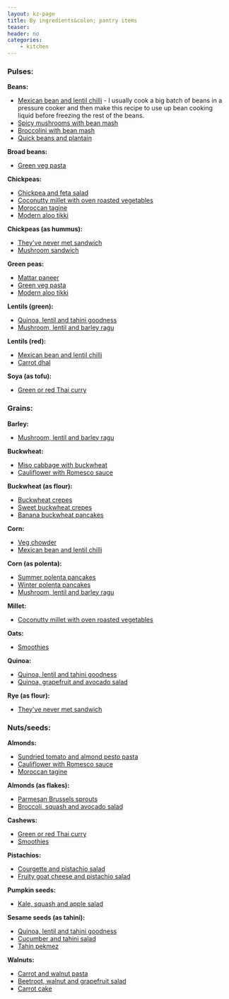 ```yaml
---
layout: kz-page
title: By ingredients&colon; pantry items
teaser: 
header: no
categories:
    - kitchen
---
```


### Pulses:

**Beans:**
* [Mexican bean and lentil chilli](/kitchen/bean-and-lentil-chilli/) - I usually cook a big batch of beans in a pressure cooker and then make this recipe to use up bean cooking liquid before freezing the rest of the beans.
* [Spicy mushrooms with bean mash](/kitchen/mushrooms-bean-mash/)
* [Broccolini with bean mash](/kitchen/broccolini-bean-mash/)
* [Quick beans and plantain](/kitchen/beans-and-plantain/)

**Broad beans:**
* [Green veg pasta](/kitchen/green-veg-pasta/)

**Chickpeas:**
* [Chickpea and feta salad](/kitchen/chickpea-feta-salad/)
* [Coconutty millet with oven roasted vegetables](/kitchen/coconut-millet-veg/)
* [Moroccan tagine](/kitchen/moroccan-tagine/)
* [Modern aloo tikki](/kitchen/aloo-tikki/)

**Chickpeas (as hummus):**
* [They've never met sandwich](/kitchen/never-met-sandwich/)
* [Mushroom sandwich](/kitchen/mushroom-sandwich/)

**Green peas:**
* [Mattar paneer](/kitchen/mattar-paneer/)
* [Green veg pasta](/kitchen/green-veg-pasta/)
* [Modern aloo tikki](/kitchen/aloo-tikki/)

**Lentils (green):**
* [Quinoa, lentil and tahini goodness](/kitchen/quinoa-lentil-tahini-goodness/)
* [Mushroom, lentil and barley ragu](/kitchen/mushroom-lentil-barley-ragu/)

**Lentils (red):**
* [Mexican bean and lentil chilli](/kitchen/bean-and-lentil-chilli/)
* [Carrot dhal](/kitchen/carrot-dhal/)

**Soya (as tofu):**
* [Green or red Thai curry](/kitchen/thai-curry/)



### Grains:

**Barley:**
* [Mushroom, lentil and barley ragu](/kitchen/mushroom-lentil-barley-ragu/)

**Buckwheat:**
* [Miso cabbage with buckwheat](/kitchen/miso-cabbage-buckwheat/)
* [Cauliflower with Romesco sauce](/kitchen/cauliflower-romesco-sauce/)

**Buckwheat (as flour):**
* [Buckwheat crepes](/kitchen/buckwheat-crepes/)
* [Sweet buckwheat crepes](/kitchen/buckwheat-crepes-sweet/)
* [Banana buckwheat pancakes](/kitchen/banana-buckwheat-pancakes/)

**Corn:**
* [Veg chowder](/kitchen/veg-chowder/)
* [Mexican bean and lentil chilli](/kitchen/bean-and-lentil-chilli/)

**Corn (as polenta):**
* [Summer polenta pancakes](/kitchen/polenta-pancakes/)
* [Winter polenta pancakes](/kitchen/polenta-pancakes-winter/)
* [Mushroom, lentil and barley ragu](/kitchen/mushroom-lentil-barley-ragu/)

**Millet:**
* [Coconutty millet with oven roasted vegetables](/kitchen/coconut-millet-veg/)

**Oats:**
* [Smoothies](/kitchen/liquid/#smoothies)

**Quinoa:**
* [Quinoa, lentil and tahini goodness](/kitchen/quinoa-lentil-tahini-goodness/)
* [Quinoa, grapefruit and avocado salad](/kitchen/quinoa-grapefruit-avo-salad/)

**Rye (as flour):**
* [They've never met sandwich](/kitchen/never-met-sandwich/)



### Nuts/seeds:

**Almonds:**
* [Sundried tomato and almond pesto pasta](/kitchen/tomato-almond-pesto-pasta/)
* [Cauliflower with Romesco sauce](/kitchen/cauliflower-romesco-sauce/)
* [Moroccan tagine](/kitchen/moroccan-tagine/)

**Almonds (as flakes):**
* [Parmesan Brussels sprouts](/kitchen/parmesan-brussels/)
* [Broccoli, squash and avocado salad](/kitchen/broccoli-squash-avo-salad/)

**Cashews:**
* [Green or red Thai curry](/kitchen/thai-curry/)
* [Smoothies](/kitchen/liquid/#smoothies)

**Pistachios:**
* [Courgette and pistachio salad](/kitchen/courgette-pistachio-salad/)
* [Fruity goat cheese and pistachio salad](/kitchen/fruity-cheese-pistachio-salad)

**Pumpkin seeds:**
* [Kale, squash and apple salad](/kitchen/kale-squash-apple-salad/)

**Sesame seeds (as tahini):**
* [Quinoa, lentil and tahini goodness](/kitchen/quinoa-lentil-tahini-goodness/)
* [Cucumber and tahini salad](/kitchen/cucumber-tahini-salad/)
* [Tahin pekmez](/kitchen/tahin-pekmez/)

**Walnuts:**
* [Carrot and walnut pasta](/kitchen/carrot-walnut-pasta/)
* [Beetroot, walnut and grapefruit salad](/kitchen/beetroot-walnut-salad/)
* [Carrot cake](/kitchen/carrot-cake/)
